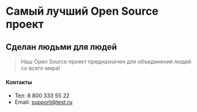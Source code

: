 # Самый лучший Open Source проект

## Сделан людьми для людей

> Наш Open Source проект предназначен для объединения людей со всего мира!

#### Контакты

* Тел: 8 800 333 55 22
* Email: support@test.ru

